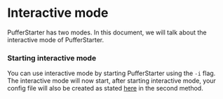 # Interactive mode
PufferStarter has two modes. In this document, we will talk about the interactive mode of PufferStarter. 

### Starting interactive mode
You can use interactive mode by starting PufferStarter using the `-i` flag. The interactive mode will now start, after starting interactive mode, your config file will also be created as stated [here](../Configuration/configuration-file.md) in the second method. 

